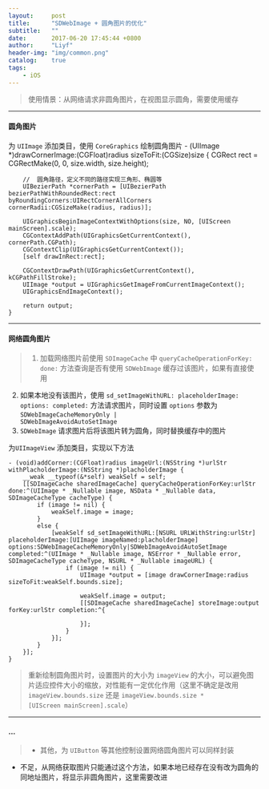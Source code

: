 ```yaml
---
layout:     post
title:      "SDWebImage + 圆角图片的优化"
subtitle:   ""
date:       2017-06-20 17:45:44 +0800
author:     "Liyf"
header-img: "img/common.png"
catalog:    true
tags: 
    - iOS
---
```


> 使用情景：从网络请求非圆角图片，在视图显示圆角，需要使用缓存

---  

#### 圆角图片
为 <code>UIImage</code> 添加类目，使用 <code>CoreGraphics</code> 绘制圆角图片
    - (UIImage *)drawCornerImage:(CGFloat)radius sizeToFit:(CGSize)size {
        CGRect rect = CGRectMake(0, 0, size.width, size.height);
    
        //  圆角路径，定义不同的路径实现三角形、椭圆等
        UIBezierPath *cornerPath = [UIBezierPath bezierPathWithRoundedRect:rect byRoundingCorners:UIRectCornerAllCorners cornerRadii:CGSizeMake(radius, radius)];
    
        UIGraphicsBeginImageContextWithOptions(size, NO, [UIScreen mainScreen].scale);
        CGContextAddPath(UIGraphicsGetCurrentContext(), cornerPath.CGPath);
        CGContextClip(UIGraphicsGetCurrentContext());
        [self drawInRect:rect];
    
        CGContextDrawPath(UIGraphicsGetCurrentContext(), kCGPathFillStroke);
        UIImage *output = UIGraphicsGetImageFromCurrentImageContext();
        UIGraphicsEndImageContext();
    
        return output;
    }

---

#### 网络圆角图片
> 1. 加载网络图片前使用 <code>SDImageCache</code> 中 <code>queryCacheOperationForKey: done:</code> 方法查询是否有使用 <code>SDWebImage</code> 缓存过该图片，如果有直接使用
2. 如果本地没有该图片，使用 <code>sd_setImageWithURL: placeholderImage: options: completed:</code> 方法请求图片，同时设置 <code>options</code> 参数为 <code>SDWebImageCacheMemoryOnly | SDWebImageAvoidAutoSetImage</code>
3. <code>SDWebImage</code> 请求图片后将该图片转为圆角，同时替换缓存中的图片

为<code>UIImageView</code> 添加类目，实现以下方法

    - (void)addCorner:(CGFloat)radius imageUrl:(NSString *)urlStr withPlacholderImage:(NSString *)placholderImage {
        __weak __typeof(&*self) weakSelf = self;
        [[SDImageCache sharedImageCache] queryCacheOperationForKey:urlStr done:^(UIImage * _Nullable image, NSData * _Nullable data, SDImageCacheType cacheType) {
            if (image != nil) {
                weakSelf.image = image;
            }
            else {
                [weakSelf sd_setImageWithURL:[NSURL URLWithString:urlStr] placeholderImage:[UIImage imageNamed:placholderImage] options:SDWebImageCacheMemoryOnly|SDWebImageAvoidAutoSetImage completed:^(UIImage * _Nullable image, NSError * _Nullable error, SDImageCacheType cacheType, NSURL * _Nullable imageURL) {
                    if (image != nil) {
                        UIImage *output = [image drawCornerImage:radius sizeToFit:weakSelf.bounds.size];
                    
                        weakSelf.image = output;
                        [[SDImageCache sharedImageCache] storeImage:output forKey:urlStr completion:^{
                        
                        }];
                    }
                }];
            }
        }];
    }

> 重新绘制圆角图片时，设置图片的大小为 <code>imageView</code> 的大小，可以避免图片适应控件大小的缩放，对性能有一定优化作用（这里不确定是改用 <code>imageView.bounds.size</code> 还是 <code>imageView.bounds.size * [UIScreen mainScreen].scale</code>）

---
#### ...
> - 其他，为 <code>UIButton</code> 等其他控制设置网络圆角图片可以同样封装
- 不足，从网络获取图片只能通过这个方法，如果本地已经存在没有改为圆角的同地址图片，将显示非圆角图片，这里需要改进